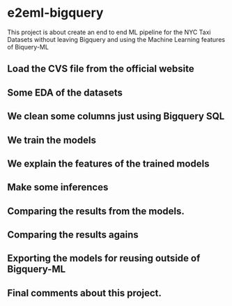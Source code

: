 # e2eml-bigquery

 This project is about create an end to end ML pipeline for the NYC Taxi Datasets without leaving Bigquery and using the Machine Learning features of Biquery-ML

## Load the CVS file from the official website

## Some EDA of the datasets

## We clean some columns just using Bigquery SQL

## We train the models 

## We explain the features of the trained models 

## Make some inferences

## Comparing the results from the models. 

## Comparing the results agains 

## Exporting the models for reusing outside of Bigquery-ML 

## Final comments about this project. 
